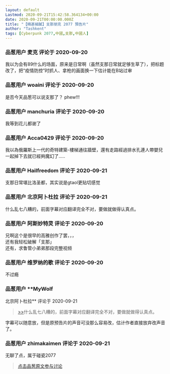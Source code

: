 ```yaml
---
layout: default
Lastmod: 2020-09-21T15:42:58.364134+00:00
date: 2020-09-21T00:00:00.000Z
title: "【精甚細膩】支那朋克 2077 預告片"
author: "Tashkent"
tags: [Cyberpunk 2077,中國,支那,中國人]
---
```




            
### 品葱用户 **麦克** 评论于 2020-09-20
        
我以为会有89什么的场面，原来是日常啊（虽然支那日常就足够生草了），把标题改了，把“疫情防控”时抓人、拿枪的画面换一下估计能在B站过审
        


            
### 品葱用户 **woaini** 评论于 2020-09-20
        
是否今天品葱可以说支那了？ phew!!!
        


            
### 品葱用户 **manchuria** 评论于 2020-09-20
        
我等到花儿都谢了
        


            
### 品葱用户 **Acca0429** 评论于 2020-09-20
        
我以為俄羅斯上一代的奇特建築-樓梯通往牆壁，還有走路經過排水孔連人帶嬰兒一起掉下去就已經夠魔幻了.....
        


            
### 品葱用户 **Hailfreedom** 评论于 2020-09-21
        
支那日常堪比洛圣都，其实说是gtaol更贴切感觉
        


            
### 品葱用户 **北京阿卜杜拉** 评论于 2020-09-21
        
什么乱七八糟的，前面字幕对应翻译完全不对，要做就做得认真点。
        


            
### 品葱用户 **阿斯妙特灵** 评论于 2020-09-20
        
兄啊这个是很早的高雅创作了罢，，，  
还有我轻松破解「支那」  
还有，求鲁管小弟弟那段完整视频
        


            
### 品葱用户 **维罗纳的歌** 评论于 2020-09-20
        
不过瘾
        


            
### 品葱用户 **MyWolf 
北京阿卜杜拉** 评论于 2020-09-21
        
> [\>>]( "/video/item_id-27392#")什么乱七八糟的，前面字幕对应翻译完全不对，要做就做得认真点。

  
  
字幕可以随意放，但是原预告片的声音可没那么容易改，估计作者直接放弃改声音了。
        


            
### 品葱用户 **zhimakaimen** 评论于 2020-09-21
        
无聊了点，属于碰瓷2077
        






> [点击品葱原文参与讨论](https://pincong.rocks/video/3044)

